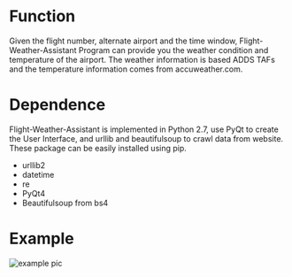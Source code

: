 # Function
Given the flight number, alternate airport and the time window, Flight-Weather-Assistant Program can provide you the weather condition and temperature of the airport. The weather information is based ADDS TAFs and the temperature information comes from accuweather.com.
# Dependence
Flight-Weather-Assistant is implemented in Python 2.7, use PyQt to create the User Interface, and urllib and beautifulsoup to crawl data from website. These package can be easily installed using pip.
- urllib2
- datetime
- re
- PyQt4
- Beautifulsoup from bs4
# Example
![example pic](https://github.com/jiangguix/raw/master/Flight-Weather-Assistant/Screenshots/example.png)
